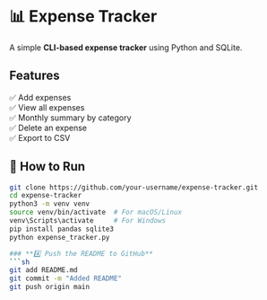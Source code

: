 # 📊 Expense Tracker

A simple **CLI-based expense tracker** using Python and SQLite.

## Features
✅ Add expenses  
✅ View all expenses  
✅ Monthly summary by category  
✅ Delete an expense  
✅ Export to CSV  

## 📌 How to Run
```sh
git clone https://github.com/your-username/expense-tracker.git
cd expense-tracker
python3 -m venv venv
source venv/bin/activate  # For macOS/Linux
venv\Scripts\activate     # For Windows
pip install pandas sqlite3
python expense_tracker.py

### **4️⃣ Push the README to GitHub**
```sh
git add README.md
git commit -m "Added README"
git push origin main
